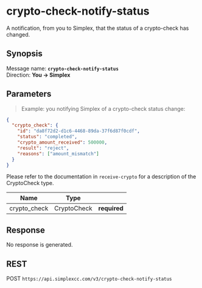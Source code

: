 # crypto-check-notify-status #

A notification, from you to Simplex, that the status of a crypto-check has changed.

## Synopsis ##

Message name: **`crypto-check-notify-status`**  
Direction: **You &rarr; Simplex**

## Parameters ##

> Example: you notifying Simplex of a crypto-check status change:

```json
{
  "crypto_check": {
    "id": "da8f72d2-d1c6-4468-89da-37f6d87f0cdf",
    "status": "completed",
    "crypto_amount_received": 500000,
    "result": "reject",
    "reasons": ["amount_mismatch"]
  }
}
```

Please refer to the documentation in `receive-crypto` for a description of the CryptoCheck type.

Name         | Type        |   |
------------ | ----------- | - |
crypto_check | CryptoCheck | **required**

## Response ##

No response is generated.

## REST ##

<span class="http-verb http-post">POST</span> `https://api.simplexcc.com/v3/crypto-check-notify-status`

[modeline]: # ( vim: set ts=2 sw=2 expandtab wrap linebreak: )
